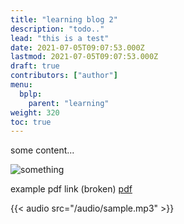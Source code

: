 ```yaml
---
title: "learning blog 2"
description: "todo.."
lead: "this is a test"
date: 2021-07-05T09:07:53.000Z
lastmod: 2021-07-05T09:07:53.000Z
draft: true
contributors: ["author"]
menu:
  bplp:
    parent: "learning"
weight: 320
toc: true
---
```


some content...

![something](/images/logo_with_title.png)

example pdf link (broken)
[pdf](/pdf/pdf.pdf)

{{< audio src="/audio/sample.mp3" >}}
